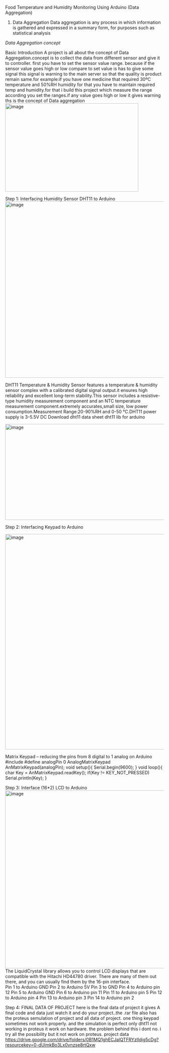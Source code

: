 Food Temperature and Humidity Monitoring Using Arduino (Data Aggregation)
1) Data Aggregation
Data aggregation is any process in which information is gathered and expressed in a summary form, for purposes such as statistical analysis

 *Data Aggregation concept*

 Basic Introduction
A project is all about the concept of Data Aggregation.concept is to collect the data from different sensor and give it to controller. first you have to set the sensor value range. because if the sensor value goes high or low compare to set value is has to give some signal this signal is warning to the main server so that the quality is product remain same.for example:if you have one medicine that required 30ºC temperature and 50%RH humidity for that you have to maintain required temp and humidity.for that i build this project which measure the range according you set the ranges.if any value goes high or low it gives warning ths is the concept of Data aggregation 
<img width="423" height="281" alt="image" src="https://github.com/user-attachments/assets/86185d77-89bf-4dac-9054-3cc67312b76f" />

Step 1: Interfacing Humidity Sensor DHT11 to Arduino
<img width="1024" height="561" alt="image" src="https://github.com/user-attachments/assets/1f500ef7-1810-4ab8-bdef-ce91f997216f" />

DHT11 Temperature & Humidity Sensor features a temperature & humidity sensor complex with a calibrated digital signal output.it ensures high reliability and excellent long-term stability.This sensor includes a resistive-type humidity measurement component and an NTC temperature measurement component.extremely accurates,small size, low power consumption.Measurement Range:20-90%RH and 0-50 ℃.DHT11 power supply is 3-5.5V DC Download dht11 data sheet     dht11 lib for arduino

<img width="549" height="305" alt="image" src="https://github.com/user-attachments/assets/42474ae3-94d1-4903-b198-8513d2f2cbc7" />

Step 2: Interfacing Keypad to Arduino

<img width="565" height="685" alt="image" src="https://github.com/user-attachments/assets/ed47c505-5a60-44e0-9397-36e286778c4e" />

Matrix Keypad – reducing the pins from 8 digital to 1 analog on Arduino                         #include
#define analogPin 0
AnalogMatrixKeypad AnMatrixKeypad(analogPin);
void setup(){
Serial.begin(9600);
}
void loop(){
char Key = AnMatrixKeypad.readKey();
if(Key != KEY_NOT_PRESSED)
Serial.println(Key);
}

Step 3: Interface (16*2) LCD to Arduino
<img width="1024" height="566" alt="image" src="https://github.com/user-attachments/assets/1eeb59b3-d079-4d45-a30d-9cd250b1c6f2" />
The LiquidCrystal library allows you to control LCD displays that are compatible with the Hitachi HD44780 driver. There are many of them out there, and you can usually find them by the 16-pin interface.  
Pin 1 to Arduino GND
Pin 2 to Arduino 5V
Pin 3 to GND
Pin 4 to Arduino pin 12
Pin 5 to Arduino GND
Pin 6 to Arduino pin 11
Pin 11 to Arduino pin 5
Pin 12 to Arduino pin 4
Pin 13 to Arduino pin 3
Pin 14 to Arduino pin 2

Step 4: FINAL DATA OF PROJECT 
here is the final data of project it gives A final code and data just watch it and do your project..the .rar file also has the proteus semulation of project and all data of project. one thing keypad sometimes not work properly. and the simulation is perfect only dht11 not working in proteus it work on hardware. the problem behind this i dont no. i try all the possibility but it not work on proteus. project data
https://drive.google.com/drive/folders/0B1MQ1ghECJalQTFRYzlIdjg5cDg?resourcekey=0-dUimkBo3Lx0vnzse8rtQxw




